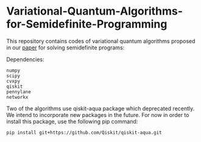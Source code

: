 # Variational-Quantum-Algorithms-for-Semidefinite-Programming

This repository contains codes of variational quantum algorithms proposed in our [paper](https://pages.github.com/) for solving semidefinite programs:
  
Dependencies:
  ```
  numpy
  scipy
  cvxpy
  qiskit
  pennylane
  networkx
```
  
Two of the algorithms use qiskit-aqua package which deprecated recently. We intend to incorporate new packages in the future. For now in order to install this package, use the following pip command:
```
pip install git+https://github.com/Qiskit/qiskit-aqua.git
```
